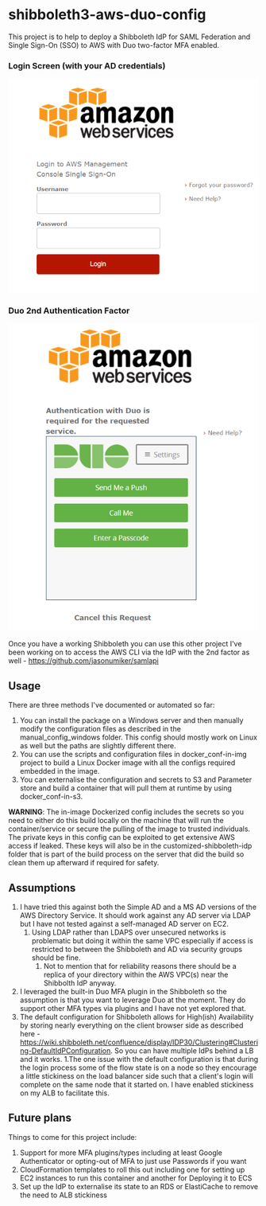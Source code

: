 # shibboleth3-aws-duo-config
This project is to help to deploy a Shibboleth IdP for SAML Federation and Single Sign-On (SSO) to AWS with Duo two-factor MFA enabled. 

### Login Screen (with your AD credentials)
![login](login.PNG)

### Duo 2nd Authentication Factor
![duo](duo.PNG)

Once you have a working Shibboleth you can use this other project I've been working on to access the AWS CLI via the IdP with the 2nd factor as well - https://github.com/jasonumiker/samlapi

## Usage
There are three methods I've documented or automated so far:
1. You can install the package on a Windows server and then manually modify the configuration files as described in the manual_config_windows folder. This config should mostly work on Linux as well but the paths are slightly different there.
1. You can use the scripts and configuration files in docker_conf-in-img project to build a Linux Docker image with all the configs required embedded in the image.
1. You can externalise the configuration and secrets to S3 and Parameter store and build a container that will pull them at runtime by using docker_conf-in-s3.

**WARNING**: The in-image Dockerized config includes the secrets so you need to either do this build locally on the machine that will run the container/service or secure the pulling of the image to trusted individuals. The private keys in this config can be exploited to get extensive AWS access if leaked. These keys will also be in the customized-shibboleth-idp folder that is part of the build process on the server that did the build so clean them up afterward if required for safety.

## Assumptions
1. I have tried this against both the Simple AD and a MS AD versions of the AWS Directory Service. It should work against any AD server via LDAP but I have not tested against a self-managed AD server on EC2.
    1. Using LDAP rather than LDAPS over unsecured networks is problematic but doing it within the same VPC especially if access is restricted to between the Shibboleth and AD via security groups should be fine.
        1. Not to mention that for reliability reasons there should be a replica of your directory within the AWS VPC(s) near the Shibbolth IdP anyway.
1. I leveraged the built-in Duo MFA plugin in the Shibboleth so the assumption is that you want to leverage Duo at the moment. They do support other MFA types via plugins and I have not yet explored that.
1. The default configuration for Shibboleth allows for High(ish) Availability by storing nearly everything on the client browser side as described here - https://wiki.shibboleth.net/confluence/display/IDP30/Clustering#Clustering-DefaultIdPConfiguration. So you can have multiple IdPs behind a LB and it works.
    1.The one issue with the default configuration is that during the login process some of the flow state is on a node so they encourage a little stickiness on the load balancer side such that a client's login will complete on the same node that it started on. I have enabled stickiness on my ALB to facilitate this.

## Future plans
Things to come for this project include:
1. Support for more MFA plugins/types including at least Google Authenticator or opting-out of MFA to just use Passwords if you want
1. CloudFormation templates to roll this out including one for setting up EC2 instances to run this container and another for Deploying it to ECS
1. Set up the IdP to externalise its state to an RDS or ElastiCache to remove the need to ALB stickiness
